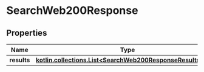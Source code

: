 
# SearchWeb200Response

## Properties
Name | Type | Description | Notes
------------ | ------------- | ------------- | -------------
**results** | [**kotlin.collections.List&lt;SearchWeb200ResponseResultsInner&gt;**](SearchWeb200ResponseResultsInner.md) |  |  [optional]



